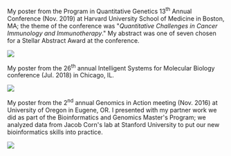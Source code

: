 My poster from the Program in Quantitative Genetics 13<sup>th</sup> Annual Conference (Nov. 2019) at Harvard University School of Medicine in Boston, MA; the theme of the conference was "_Quantitative Challenges in Cancer Immunology and Immunotherapy_." My abstract was one of seven chosen for a Stellar Abstract Award at the conference. 

![](images/PQG-Conference-2019-Poster.png)

My poster from the 26<sup>th</sup> annual Intelligent Systems for Molecular Biology conference (Jul. 2018) in Chicago, IL. 

![](images/ISMB-poster.png)

My poster from the 2<sup>nd</sup> annual Genomics in Action meeting (Nov. 2016) at University of Oregon in Eugene, OR. I presented with my partner work we did as part of the Bioinformatics and Genomics Master's Program; we analyzed data from Jacob Corn's lab at Stanford University to put our new bioinformatics skills into practice.

![](images/CRISPR-poster.png)

